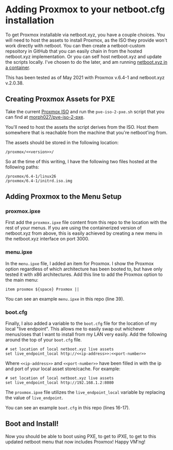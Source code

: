 # Adding Proxmox to your netboot.cfg installation

To get Proxmox installable via netboot.xyz, you have a couple choices.  You will need to host the assets to install Proxmox, as the ISO they provide won't work directly with netboot. You can then create a netboot-custom repsoitory in GitHub that you can easily chain in from the hosted netboot.xyz implementation.  Or you can self host netboot.xyz and update the scripts locally.  I've chosen to do the later, and am running [netboot.xyz in a container](https://hub.docker.com/r/linuxserver/netbootxyz).

This has been tested as of May 2021 with Proxmox v.6.4-1 and netboot.xyz v.2.0.38.


## Creating Proxmox Assets for PXE
Take the current [Proxmox ISO](https://www.proxmox.com/en/downloads/category/iso-images-pve) and run the `pve-iso-2-pxe.sh` script that you can find at [morph027/pve-iso-2-pxe](https://github.com/morph027/pve-iso-2-pxe).

You'll need to host the assets the script derives from the ISO.  Host them somewhere that is reachable from the machine that you're netboot'ing from.

The assets should be stored in the following location:

```/proxmox/<<version>>/```

So at the time of this writing, I have the following two files hosted at the following paths:

```
/proxmox/6.4-1/linux26
/proxmox/6.4-1/initrd.iso.img
```




## Adding Proxmox to the Menu Setup

### proxmox.ipxe
First add the ```proxmox.ipxe``` file content from this repo to the location with the rest of your menus.  If you are using the containerized version of netboot.xyz from above, this is easily achieved by creating a new menu in the netboot.xyz interface on port 3000.

### menu.ipxe
In the `menu.ipxe` file, I added an item for Proxmox.  I show the Proxmox option regardless of which architecture has been booted to, but have only tested it with x86 architectures.  Add this line to add the Proxmox option to the main menu:

```
item proxmox ${space} Proxmox ||
```

You can see an example ```menu.ipxe``` in this repo (line 39).

### boot.cfg
Finally, I also added a variable to the `boot.cfg` file for the location of my local "live endpoint".  This allows me to easily swap out whichever menus/oses that I want to install from my LAN very easily.  Add the following around the top of your `boot.cfg` file.


```
# set location of local netboot.xyz live assets
set live_endpoint_local http://<<ip-address>>:<<port-number>>
```

Where `<<ip-address>>` and `<<port-number>>` have been filled in with the ip and port of your local asset store/cache.  For example:


```
# set location of local netboot.xyz live assets
set live_endpoint_local http://192.168.1.2:8080
```

The ```proxmox.ipxe``` file utilizes the ```live_endpoint_local``` variable by replacing the value of ```live_endpoint```.

You can see an example ```boot.cfg``` in this repo (lines 16-17).


## Boot and Install!

Now you should be able to boot using PXE, to get to iPXE, to get to this updated netboot menu that now includes Proxmox!  Happy VM'ng!
